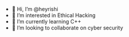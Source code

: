 - 👋 Hi, I’m @heyrishi
- 👀 I’m interested in Ethical Hacking
- 🌱 I’m currently learning C++
- 💞️ I’m looking to collaborate on cyber security  

<!---
heyrishi/heyrishi is a ✨ special ✨ repository because its `README.md` (this file) appears on your GitHub profile.
You can click the Preview link to take a look at your changes.
--->
